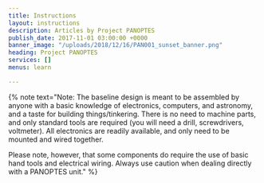```yaml
---
title: Instructions
layout: instructions
description: Articles by Project PANOPTES
publish_date: 2017-11-01 03:00:00 +0000
banner_image: "/uploads/2018/12/16/PAN001_sunset_banner.png"
heading: Project PANOPTES
services: []
menus: learn

---
```

{% note text="Note: The baseline design is meant to be assembled by anyone with a basic knowledge of electronics, computers, and astronomy, and a taste for building things/tinkering. There is no need to machine parts, and only standard tools are required (you will need a drill, screwdrivers, voltmeter). All electronics are readily available, and only need to be mounted and wired together.

Please note, however, that some components do require the use of basic hand tools and electrical wiring. Always use caution when dealing directly with a PANOPTES unit." %}